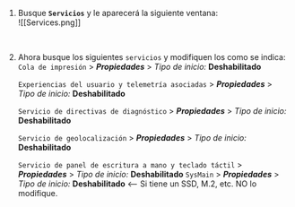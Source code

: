 1. Busque **`Servicios`** y le aparecerá la siguiente ventana: <br>
![[Services.png]]

<br>

2. Ahora busque los siguientes `servicios` y modifiquen los como se indica:
	`Cola de impresión` > ___Propiedades___ > *Tipo de inicio:* **Deshabilitado**
	
	`Experiencias del usuario y telemetría asociadas` > ___Propiedades___ > *Tipo de inicio:* **Deshabilitado**
	
	`Servicio de directivas de diagnóstico` > ___Propiedades___ > *Tipo de inicio:* **Deshabilitado**
	
	`Servicio de geolocalización` > ___Propiedades___ > *Tipo de inicio:* **Deshabilitado**
	
	`Servicio de panel de escritura a mano y teclado táctil` > ___Propiedades___ > *Tipo de inicio:* **Deshabilitado**
	`SysMain` > ___Propiedades___ > *Tipo de inicio:* **Deshabilitado** <-- Si tiene un SSD, M.2, etc. NO lo modifique.